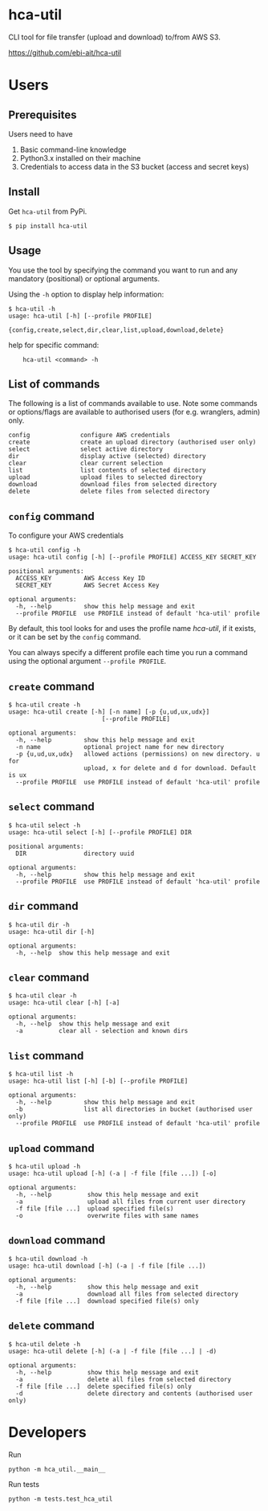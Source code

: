 # hca-util

CLI tool for file transfer (upload and download) to/from AWS S3.

https://github.com/ebi-ait/hca-util

# Users

## Prerequisites
Users need to have
1. Basic command-line knowledge
2. Python3.x installed on their machine
3. Credentials to access data in the S3 bucket (access and secret keys)

## Install
Get `hca-util` from PyPi.

    $ pip install hca-util

                           
## Usage

You use the tool by specifying the command you want to run and any mandatory (positional) or optional arguments.

Using the `-h` option to display help information:

    $ hca-util -h
    usage: hca-util [-h] [--profile PROFILE]
                       {config,create,select,dir,clear,list,upload,download,delete}

help for specific command:

        hca-util <command> -h
    
    
## List of commands

The following is a list of commands available to use. Note some commands or options/flags are available to authorised users (for e.g. wranglers, admin) only.

    config              configure AWS credentials
    create              create an upload directory (authorised user only)
    select              select active directory
    dir                 display active (selected) directory
    clear               clear current selection
    list                list contents of selected directory
    upload              upload files to selected directory
    download            download files from selected directory
    delete              delete files from selected directory


## `config` command

To configure your AWS credentials

    $ hca-util config -h
    usage: hca-util config [-h] [--profile PROFILE] ACCESS_KEY SECRET_KEY
    
    positional arguments:
      ACCESS_KEY         AWS Access Key ID
      SECRET_KEY         AWS Secret Access Key
    
    optional arguments:
      -h, --help         show this help message and exit
      --profile PROFILE  use PROFILE instead of default 'hca-util' profile

By default, this tool looks for and uses the profile name *hca-util*, if it exists, or it can be set by the `config` command.

You can always specify a different profile each time you run a command using the optional argument `--profile PROFILE`.

## `create` command

    $ hca-util create -h
    usage: hca-util create [-h] [-n name] [-p {u,ud,ux,udx}]
                              [--profile PROFILE]
    
    optional arguments:
      -h, --help         show this help message and exit
      -n name            optional project name for new directory
      -p {u,ud,ux,udx}   allowed actions (permissions) on new directory. u for
                         upload, x for delete and d for download. Default is ux
      --profile PROFILE  use PROFILE instead of default 'hca-util' profile

## `select` command

    $ hca-util select -h
    usage: hca-util select [-h] [--profile PROFILE] DIR
    
    positional arguments:
      DIR                directory uuid
    
    optional arguments:
      -h, --help         show this help message and exit
      --profile PROFILE  use PROFILE instead of default 'hca-util' profile


## `dir` command

    $ hca-util dir -h
    usage: hca-util dir [-h]
    
    optional arguments:
      -h, --help  show this help message and exit
      

## `clear` command

    $ hca-util clear -h
    usage: hca-util clear [-h] [-a]
    
    optional arguments:
      -h, --help  show this help message and exit
      -a          clear all - selection and known dirs


## `list` command

    $ hca-util list -h
    usage: hca-util list [-h] [-b] [--profile PROFILE]
    
    optional arguments:
      -h, --help         show this help message and exit
      -b                 list all directories in bucket (authorised user only)
      --profile PROFILE  use PROFILE instead of default 'hca-util' profile





## `upload` command

    $ hca-util upload -h
    usage: hca-util upload [-h] (-a | -f file [file ...]) [-o]
    
    optional arguments:
      -h, --help          show this help message and exit
      -a                  upload all files from current user directory
      -f file [file ...]  upload specified file(s)
      -o                  overwrite files with same names


## `download` command

    $ hca-util download -h
    usage: hca-util download [-h] (-a | -f file [file ...])
    
    optional arguments:
      -h, --help          show this help message and exit
      -a                  download all files from selected directory
      -f file [file ...]  download specified file(s) only



## `delete` command

    $ hca-util delete -h
    usage: hca-util delete [-h] (-a | -f file [file ...] | -d)
    
    optional arguments:
      -h, --help          show this help message and exit
      -a                  delete all files from selected directory
      -f file [file ...]  delete specified file(s) only
      -d                  delete directory and contents (authorised user only)


# Developers

Run 
```
python -m hca_util.__main__
```

Run tests
```
python -m tests.test_hca_util
```
